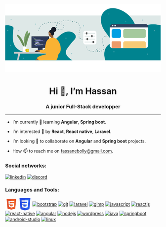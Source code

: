 <h1 align="center"> <img src="./github_images/coding.png" alt="HeaderImage" /> </h1>

<h1 align="center">Hi 👋, I’m Hassan</h1>
<h3 align="center">A junior Full-Stack developper</h3>

<hr/>

- I’m currently 🌱 learning **Angular**, **Spring boot**.

- I’m interested 👀 by **React**, **React native**, **Laravel**.

- I’m looking 💞️ to collaborate on **Angular** and **Spring boot** projects.

- How 📫 to reach me on fassanebolly@gmail.com.

<h3 align="left">Social networks:</h3>
<p align="left">
<a href="https://www.linkedin.com/in/bolly-hassan-917581224/" target="blank"><img align="center" src="./github_images/" alt="linkedin" height="40" width="40" /></a>
<a href="" target="blank"><img align="center" src="./github_images/" alt="discord" height="40" width="40" /></a> 
</p>

<h3 align="left">Languages and Tools:</h3>
<p align="left">
<a href="https://www.w3schools.com/html/" target="blank"><img align="center" src="./github_images/svg/html.svg" alt="html" height="40" width="40" /></a>
<a href="https://www.w3schools.com/css/" target="blank"><img align="center" src="./github_images/svg/css3.svg" alt="css" height="40" width="40" /></a>
<a href="https://getbootstrap.com/" target="blank"><img align="center" src="./github_images/" alt="bootstrap" height="40" width="40" /></a>
<a href="https://git-scm.com/" target="blank"><img align="center" src="./github_images/" alt="git" height="40" width="40" /></a>
<a href="https://laravel.com/docs/9.x" target="blank"><img align="center" src="./github_images/" alt="laravel" height="40" width="40" /></a>
<a href="https://www.gimp.org/docs/" target="blank"><img align="center" src="./github_images/" alt="gimp" height="40" width="40" /></a>
<a href="https://developer.mozilla.org/fr/docs/Web/JavaScript" target="blank"><img align="center" src="./github_images/" alt="javascript" height="40" width="40" /></a>
<a href="https://reactjs.org" target="blank"><img align="center" src="./github_images/" alt="reactjs" height="40" width="40" /></a>
<a href="https://reactnative.dev" target="blank"><img align="center" src="./github_images/" alt="react-native" height="40" width="40" /></a>
<a href="https://angular.io/" target="blank"><img align="center" src="./github_images/" alt="angular" height="40" width="40" /></a>
<a href="https://nodejs.org/" target="blank"><img align="center" src="./github_images/" alt="nodejs" height="40" width="40" /></a>
<a href="https://wordpress.com/fr/" target="blank"><img align="center" src="./github_images/" alt="wordpress" height="40" width="40" /></a>
<a href="https://docs.oracle.com/en/java/" target="blank"><img align="center" src="./github_images/" alt="java" height="40" width="40" /></a>
<a href="https://spring.io/projects/spring-boot" target="blank"><img align="center" src="./github_images/" alt="springboot" height="40" width="120" /></a>
<a href="https://developer.android.com/" target="blank"><img align="center" src="./github_images/" alt="android-studio" height="40" width="40" /></a>
<a href="https://ubuntu.com/" target="blank"><img align="center" src="./github_images/" alt="linux" height="40" width="40" /></a>
  

<!---
fassane/fassane is a ✨ special ✨ repository because its `README.md` (this file) appears on your GitHub profile.
You can click the Preview link to take a look at your changes.
--->
